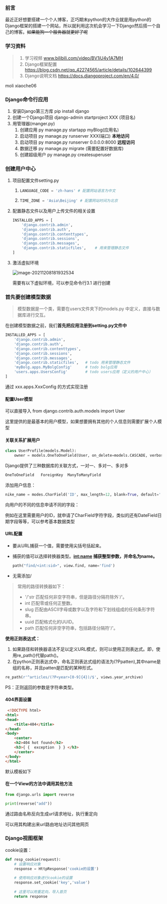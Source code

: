 ### 前言

最近正好想要搭建一个个人博客，正巧期末python的大作业就是用python的Django框架的搭建一个网站，所以就利用这次机会学习一下Django然后搭一个自己的博客。~~如果能狗一个服务器就更好了呢~~



### 学习资料

>1. 学习视频	www.bilibili.com/video/BV1iU4y1A7MH
>2. Django框架配置    https://blog.csdn.net/qq_42274565/article/details/102644399
>3. Django说明文档    https://docs.djangoproject.com/en/4.0/

moli	xiaoche06

### Django命令行应用

1. 安装Django第三方库 pip install django
2. 创建一个Django项目 django-admin startproject XXX (项目名)
3. 用管理器(manger.py) 
   1. 创建应用 py manage.py startapp myBlog(应用名)
   2. 启动项目 py manage.py runserver XXX(端口) **本地访问**
   2. 启动项目 py manage.py runserver 0.0.0.0:8000 **远程访问**
   2. 数据迁移 py manage.py migrate (需要配置好数据库)
   2. 创建超级用户 py manage.py createsuperuser 




### 创建用户中心

1. 项目配置文件setting.py

   1. ```python
      LANGUAGE_CODE = 'zh-hans' # 配置网站语言为中文
      ```

   2. ```python
      TIME_ZONE = 'Asia\Beijing' # 配置网站时间为北京
      ```

2. 配置静态文件以及用户上传文件的相关设置

   ```python
   INSTALLED_APPS = [
       'django.contrib.admin',
       'django.contrib.auth',
       'django.contrib.contenttypes',
       'django.contrib.sessions',
       'django.contrib.messages',
       'django.contrib.staticfiles',	# 用来管理静态文件
   ]
   ```

3. 激活虚拟环境

   ![image-20211208181932534](https://github.com/SoMiReMiReDo/_picgo/find/main/image-20211208181932534.png)
   
   需要有以下虚拟环境，可以参见命令行3.1 进行创建
   
   

### **首先要创建模型数据**

   > 模型数据是一个类，需要在users文件夹下的models.py 中定义，直接与数据库进行交互。

   在创建模型数据之前，我们**首先把应用注册到setting.py文件中**

   ```python
   INSTALLED_APPS = [
       'django.contrib.admin',
       'django.contrib.auth',
       'django.contrib.contenttypes',
       'django.contrib.sessions',
       'django.contrib.messages',
       'django.contrib.staticfiles',   # todo 用来管理静态文件
       'myBolg.apps.MyBolgConfig'      # todo bolg应用
       'users.apps.UsersConfig'        # todo users应用（定义的用户中心）
   ]
   ```

   通过 xxx.apps.XxxConfig 的方式实现注册

   #### 配置User模型

可以直接导入 from django.contrib.auth.models import User

这里提供的是最基本的用户模型，如果想要拥有其他的个人信息则需要扩展个人模型

#### 关联关系扩展用户

~~~python
class UserProfile(models.Model):
	owner = models.OneToOneField(User, on_delete=models.CASCADE, verbose_name='用户')	# 一个用户对应唯一一组数据
~~~

Django提供了三种数据库的关联方式，一对一、多对一、多对多

~~~python
OneToOneField	ForeignKey	ManyToManyField
~~~

添加用户信息：

~~~python
nike_name = modes.CharField('ID', max_length=12, blank=True, default='')
~~~

向用户的不同的信息申请不同的字段：

例如在这里需要用户的ID，就申请了CharField字符字段，类似的还有DateField日期字段等等，可以参考基本数据类型

#### URL配置

- 要从URL捕获一个值，需要使用尖括号括起来。

- 捕获的值可以选择转换器类型。**<int:name> 捕获整型参数，并命名为name。**

  ~~~python
  path("find/<int:sid>", view.find, name='find')
  ~~~

  

- 无需添加/

> 常用的路径转换器如下：
>
> - '/'str	匹配任何非空字符串，但是路径分隔符除外'/'。
> - int    匹配零或任何正整数。
> - slug   匹配由ASCII字母或数字以及字符和下划线组成的任何条形字符串。
> - uuid  匹配格式化的UUID。
> - path  匹配任何非空字符串，包括路径分隔符'/'。

**使用正则表达式：**

1. 如果路径和转换器语法不足以定义URL模式，则可以使用正则表达式。即，使用re_path()代替path()。
2. 在python正则表达式中，命名正则表达式组的语法为(?P<name>patten),其中name是组的名称，并且patten是匹配的某种形式。

~~~python
re_path(r'^articles/(?P<year>[0-9]{4})/$', views.year_archive)
~~~

PS：正则返回的参数是字符串类型。



#### 404界面设置

~~~html
 <!DOCTYPE html>
<html>
<head>
    <title>404</title>
</head>
<body>
    <center>
    <h2>404 hot found</h2>
    <h3>{ {  exception  } } </h3>
    </center>
</body>
</html>
~~~

默认模板如下

#### 在一个View的方法中调用其他方法

~~~python
from django.urls import reverse

print(reverse("add"))

~~~

通过路由名称反向生成url请求地址，执行重定向

可以用其构建出来url路由地址访问其他网页



### Django视图框架

cookie设置：

~~~python
def resp_cookie(request):
	# 设置响应对象
    response = HttpResponse('cookie的设置')
    
    # 使用响应对象进行cookie的设置
    response.set_cookie('key','value')
    
    # 这里可以用重定向，导入首页
    return response
~~~









